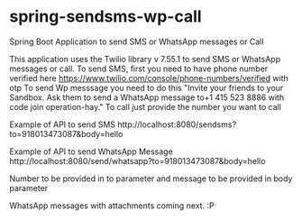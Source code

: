 # spring-sendsms-wp-call
Spring Boot Application to send SMS or WhatsApp messages or Call

This application uses the Twilio library v 7.55.1 to send SMS or WhatsApp messages or call.
To send SMS, first you need to have phone number verified here https://www.twilio.com/console/phone-numbers/verified with otp
To send Wp messsage you need to do this "Invite your friends to your Sandbox. Ask them to send a WhatsApp message to+1 415 523 8886 with code join operation-hay."
To call just provide the number you want to call

Example of API to send SMS
http://localhost:8080/sendsms?to=918013473087&body=hello

Example of API to send WhatsApp Message
http://localhost:8080/send/whatsapp?to=918013473087&body=hello

Number to be provided in to parameter and message to be provided in body parameter

WhatsApp messages with attachments coming next. :P
